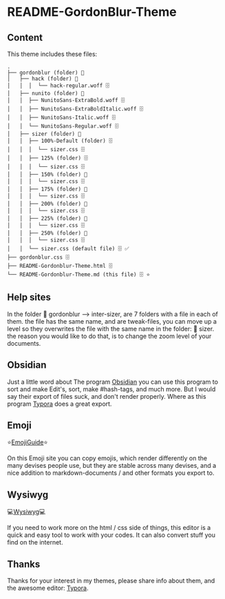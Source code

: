 # README-GordonBlur-Theme

## Content

This theme includes these files:

```
.
├── gordonblur (folder) 📂
│   ├── hack (folder) 📂
│   │  │  └── hack-regular.woff 🗄️
│   ├── nunito (folder) 📂
│   │  ├── NunitoSans-ExtraBold.woff 🗄️
│   │  ├── NunitoSans-ExtraBoldItalic.woff 🗄️
│   │  ├── NunitoSans-Italic.woff 🗄️
│   │  └── NunitoSans-Regular.woff 🗄️
│   ├── sizer (folder) 📂
│   │  ├── 100%-Default (folder) 🗄️
│   │  │  └── sizer.css 🗄️
│   │  ├── 125% (folder) 🗄️
│   │  │  └── sizer.css 🗄️
│   │  ├── 150% (folder) 📂
│   │  │  └── sizer.css 🗄️
│   │  ├── 175% (folder) 📂
│   │  │  └── sizer.css 🗄️
│   │  ├── 200% (folder) 📂
│   │  │  └── sizer.css 🗄️
│   │  ├── 225% (folder) 📂
│   │  │  └── sizer.css 🗄️
│   │  ├── 250% (folder) 📂
│   │  │  └── sizer.css 🗄️
│   │  └── sizer.css (default file) 🗄️ ✅
├── gordonblur.css 🗄️
├── README-Gordonblur-Theme.html 🗄️
└── README-Gordonblur-Theme.md (this file) 🗄️ ⭐
```

## Help sites

In the folder 📂 gordonblur --> inter-sizer, are 7 folders with a file in each of them. the file has the same name, and are tweak-files, you can move up a level so they overwrites the file with the same name in the folder: 📂 sizer. the reason you would like to do that, is to change the zoom level of your documents.

## Obsidian

Just a little word about The program [Obsidian](https://obsidian.md/) you can use this program to sort and make Edit's, sort, make #hash-tags, and much more. But I would say their export of files suck, and don't render properly. Where as this program [Typora](https://typora.io/) does a great export.

## Emoji

⭐[EmojiGuide](https://emojiguide.org/)⭐

On this Emoji site you can copy emojis, which render differently on the many devises people use, but they are stable across many devises, and a nice addition to markdown-documents / and other formats you export to.

## Wysiwyg

💻[Wysiwyg](https://www.quackit.com/html/online-html-editor/full/)💻

If you need to work more on the html / css side of things, this editor is a quick and easy tool to work with your codes. It can also convert stuff you find on the internet.

## Thanks

Thanks for your interest in my themes, please share info about them, and the awesome editor: [Typora](https://typora.io/).